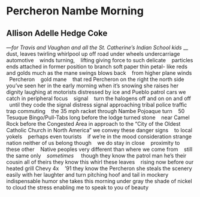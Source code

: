 # Percheron Nambe Morning
## Allison Adelle Hedge Coke
_—for Travis and Vaughan and all the St. Catherine’s Indian School kids_
__
dust, leaves twirling
whirlpool
up off road
under wheels
undercarriage
automotive    winds
turning,    lifting
giving force to such
delicate    particles
ends attached in former
position to branch
soft paper thin petal-
like reds and golds
much as the mane swings
blows back    from higher
plane winds    Percheron    gold
mane    that red Percheron
on the right
the north side
you’ve seen her
in the early morning
when it’s snowing she
raises her dignity
laughing at motorists
distressed by ice
and Pueblo patrol cars
we catch in peripheral
focus    signal    turn the
halogens off and on
on and off    until
they code the signal
distress signal
approaching tribal police
traffic trap
commuting    the
35 mph racket
through Nambe
Pojoaque turn    50
Tesuque Bingo/Pull-Tabs
long before the lodge
turned stone    near Camel Rock
before the Congested Area in
approach to the
“City of the Oldest Catholic Church in North America”
we convey these
danger signs    to
local yokels    perhaps even
tourists    if we’re in the mood
consideration
strange nation
neither of us belong
though    we do stay
in close    proximity to
these other    Native peoples
very different than where we
come from    still the same
only    _sometimes_     though
they know the patrol
man he’s their cousin
all of theirs
they know this whirl
these leaves    rising now
before our heated grill
Chevy 4x    ’91
they know the Percheron
she steals the scenery easily
with her laughter and turn
pitching hoof and tail
in mockery    indispensable humor
she takes this morning
under gray the shade of nickel
to cloud the stress enabling
me to speak to you of
beauty